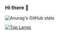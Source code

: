### Hi there 👋
![Anurag's GitHub stats](https://github-readme-stats.vercel.app/api?username=marcincichowski&theme=dark&show_icons=true)

[![Top Langs](https://github-readme-stats.vercel.app/api/top-langs/?username=marcincichowski&theme=dark&shadow_icons=true&layout=compact&hide=html,css,scss,sass)](https://github.com/anuraghazra/github-readme-stats)

<!--
**marcincichowski/marcincichowski** is a ✨ _special_ ✨ repository because its `README.md` (this file) appears on your GitHub profile.

Here are some ideas to get you started:

- 🔭 I’m currently working on ...
- 🌱 I’m currently learning ...
- 👯 I’m looking to collaborate on ...
- 🤔 I’m looking for help with ...
- 💬 Ask me about ...
- 📫 How to reach me: ...
- 😄 Pronouns: ...
- ⚡ Fun fact: ...
-->
